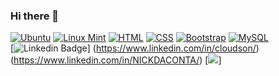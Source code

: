 ### Hi there 👋

<!--
**akinoluwafemi/akinoluwafemi** is a ✨ _special_ ✨ repository because its `README.md` (this file) appears on your GitHub profile.

Here are some ideas to get you started:

- 🔭 I’m currently working on ...
- 🌱 I’m currently learning ...
- 👯 I’m looking to collaborate on ...
- 🤔 I’m looking for help with ...
- 💬 Ask me about ...
- 📫 How to reach me: ...
- 😄 Pronouns: ...
- ⚡ Fun fact: ...
-->
<a href="#"><img alt="Ubuntu" src="https://img.shields.io/badge/Ubuntu-E95420?style=flat&logo=ubuntu&logoColor=white"></a>
<a href="#"><img alt="Linux Mint" src="https://img.shields.io/badge/Linux_Mint-87CF3E?style=flat&logo=linux-mint&logoColor=white"></a>
<a href="#"><img alt="HTML" src="https://img.shields.io/badge/HTML5%20-%23E34F26.svg?logo=html5&logoColor=white"></a> 
<a href="#"><img alt="CSS" src="https://img.shields.io/badge/CSS%20-%231572B6.svg?logo=css3&logoColor=white"></a> 
<a href="#"><img alt="Bootstrap" src="https://img.shields.io/badge/Bootstrap-%23563D7C.svg?style=flat&logo=bootstrap&logoColor=white"/></a>
<a href="#"><img alt="MySQL" src="https://img.shields.io/badge/MySQL-%2300f.svg?style=flat&llogo=mysql&logoColor=white"></a><br>
[![Linkedin Badge](https://img.shields.io/badge/-LinkedIn-blue?style=flat-square&logo=Linkedin&logoColor=white&link=https://www.linkedin.com/in/cloudson/)]
(https://www.linkedin.com/in/cloudson/)
(https://www.linkedin.com/in/NICKDACONTA/) [<img src="https://img.shields.io/badge/gmail-NICKDACONTA%09-blueviolet?&style=flat&logo=gmail&logoColor=white" />]
